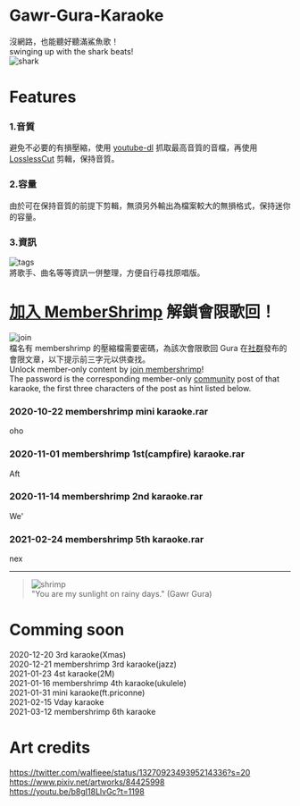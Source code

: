 # Gawr-Gura-Karaoke
沒網路，也能聽好聽滿鯊魚歌！\
swinging up with the shark beats!\
![shark](https://i.imgur.com/uOpMXdz.png)

# Features
### 1.音質
避免不必要的有損壓縮，使用 [youtube-dl](https://youtube-dl.org/) 抓取最高音質的音檔，再使用 [LosslessCut](https://github.com/mifi/lossless-cut) 剪輯，保持音質。

### 2.容量
由於可在保持音質的前提下剪輯，無須另外輸出為檔案較大的無損格式，保持迷你的容量。

### 3.資訊
![tags](https://i.imgur.com/AXJSICW.jpg)\
將歌手、曲名等等資訊一併整理，方便自行尋找原唱版。

# [加入 MemberShrimp](https://www.youtube.com/channel/UCoSrY_IQQVpmIRZ9Xf-y93g/join) 解鎖會限歌回！
![join](https://i.imgur.com/H2zz5L0.png)\
檔名有 membershrimp 的壓縮檔需要密碼，為該次會限歌回 Gura 在[社群](https://www.youtube.com/channel/UCoSrY_IQQVpmIRZ9Xf-y93g/community)發布的會限文章，以下提示前三字元以供查找。\
Unlock member-only content by [join membershrimp](https://www.youtube.com/channel/UCoSrY_IQQVpmIRZ9Xf-y93g/join)!\
The password is the corresponding member-only [community](https://www.youtube.com/channel/UCoSrY_IQQVpmIRZ9Xf-y93g/community) post of that karaoke, the first three characters of the post as hint listed below.

### 2020-10-22 membershrimp mini karaoke.rar
oho
### 2020-11-01 membershrimp 1st(campfire) karaoke.rar
Aft
### 2020-11-14 membershrimp 2nd karaoke.rar
We'
### 2021-02-24 membershrimp 5th karaoke.rar
nex

---
> ![shrimp](https://i.imgur.com/LRMF9v5.jpg)\
> "You are my sunlight on rainy days." (Gawr Gura)

# Comming soon
2020-12-20 3rd karaoke(Xmas)\
2020-12-21 membershrimp 3rd karaoke(jazz)\
2021-01-23 4st karaoke(2M)\
2021-01-16 membershrimp 4th karaoke(ukulele)\
2021-01-31 mini karaoke(ft.priconne)\
2021-02-15 Vday karaoke\
2021-03-12 membershrimp 6th karaoke

# Art credits
https://twitter.com/walfieee/status/1327092349395214336?s=20 \
https://www.pixiv.net/artworks/84425998 \
https://youtu.be/b8gI18LlvGc?t=1198
